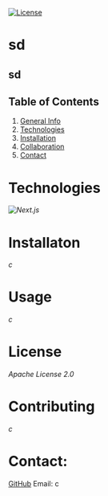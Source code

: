 
[![License](https://img.shields.io/badge/License-Apache_2.0-blue.svg)](https://opensource.org/licenses/Apache-2.0)
# sd

## sd

## Table of Contents
1. [General Info](#general)
2. [Technologies](#technologies)
3. [Installation](#installation)
4. [Collaboration](#contributing)
5. [Contact](#contact) 

# Technologies
*![Next.js](https://img.shields.io/badge/next.js-000000?style=for-the-badge&logo=nextdotjs&logoColor=white)*

# Installaton
*c*

# Usage
*c*

# License
*Apache License 2.0*

# Contributing
*c*

# Contact: 
[GitHub](https://github.com/c)
Email: c
